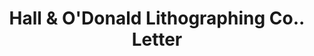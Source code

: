 ---
doi: 10.7916/D883541J
date_other: '1892'
date_other_textual: '1892'
form: correspondence
genre:
- Letters (correspondence)
name:
- Hall & O'Donald Lithographing Co.
object_in_context_url: https://biggert.cul.columbia.edu/items/view/ave_biggert_00305
subject_hierarchical_geographic:
- Topeka, Kansas, United States
subject_name:
- Hall & O'Donald Lithographing Co.
title: Hall & O'Donald Lithographing Co.. Letter
sort_title: Hall & O'Donald Lithographing Co.. Letter
call_number: ave_biggert_00305
coordinates:
- 39.05583333333333,-95.68944444444445
pid: ave_biggert_00305
identifiers: ave_biggert_00305
permalink: /biggert/ave_biggert_00305/
layout: iiif-image-page
---